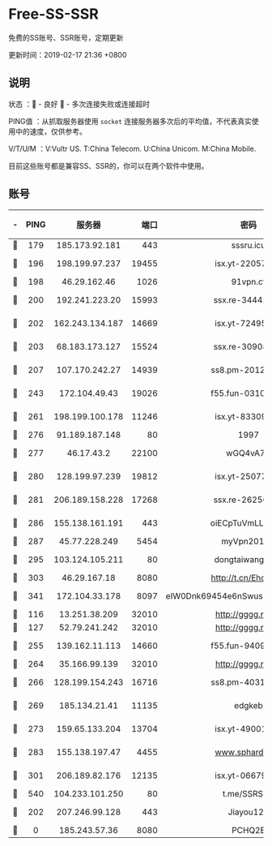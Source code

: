 # Free-SS-SSR

免费的SS账号、SSR账号，定期更新

更新时间：2019-02-17 21:36 +0800

## 说明

状态     ：🙂 - 良好 🙁 - 多次连接失败或连接超时

PING值   ：从抓取服务器使用 `socket` 连接服务器多次后的平均值，不代表真实使用中的速度，仅供参考。

V/T/U/M  ：V:Vultr US. T:China Telecom. U:China Unicom. M:China Mobile.

目前这些账号都是兼容SS、SSR的，你可以在两个软件中使用。

## 账号

|-|PING|服务器|端口|密码|加密方式|区域|V/T/U/M|
|:----:|:----:|:-----:|-----:|:----:|:----:|:----:|:----:|
|🙂|179|185.173.92.181|443|sssru.icu|rc4-md5|RU|10↑/9↑/9↑/9↑|
|🙂|196|198.199.97.237|19455|isx.yt-22057435|aes-256-cfb|US|9↑/9↑/9↑/9↑|
|🙂|198|46.29.162.46|1026|91vpn.cf|rc4-md5|RU|10↑/9↑/9↑/10↑|
|🙂|200|192.241.223.20|15993|ssx.re-34442066|aes-256-cfb|US|10↑/10↑/10↑/10↑|
|🙂|202|162.243.134.187|14669|isx.yt-72495904|aes-256-cfb|US|9↑/9↑/9↑/9↑|
|🙂|203|68.183.173.127|15524|ssx.re-30908563|aes-256-cfb|US|10↑/10↑/10↑/10↑|
|🙂|207|107.170.242.27|14939|ss8.pm-20121977|aes-256-cfb|US|10↑/10↑/10↑/10↑|
|🙂|243|172.104.49.43|19026|f55.fun-03102738|aes-256-cfb|SG|10↑/10↑/10↑/10↑|
|🙂|261|198.199.100.178|11246|isx.yt-83309105|aes-256-cfb|US|9↑/9↑/9↑/9↑|
|🙂|276|91.189.187.148|80|1997|chacha20|US|10↑/10↑/10↑/10↑|
|🙂|277|46.17.43.2|22100|wGQ4vA7D|aes-256-gcm|RU|3↓/10↑/10↑/10↑|
|🙂|280|128.199.97.239|19812|isx.yt-25077025|aes-256-cfb|SG|9↑/9↑/9↑/9↑|
|🙂|281|206.189.158.228|17268|ssx.re-26256938|aes-256-cfb|SG|10↑/10↑/10↑/10↑|
|🙂|286|155.138.161.191|443|oiECpTuVmLLxk4Ts|aes-256-cfb|US|6↓/10↑/10↑/10↑|
|🙂|287|45.77.228.249|5454|myVpn2019[]|rc4-md5|GB|10↑/10↑/10↑/10↑|
|🙂|295|103.124.105.211|80|dongtaiwang.com|aes-256-cfb|US|10↑/10↑/10↑/10↑|
|🙂|303|46.29.167.18|8080|http://t.cn/EhdmTxe|rc4-md5|RU|10↑/10↑/10↑/10↑|
|🙂|341|172.104.33.178|8097|eIW0Dnk69454e6nSwuspv9DmS201tQ0D|aes-256-cfb|SG|10↑/10↑/10↑/10↑|
|🙂|116|13.251.38.209|32010|http://gggg.rocks|chacha20|SG|9↑/10↑/9↑/9↑|
|🙂|127|52.79.241.242|32010|http://gggg.rocks|chacha20|KR|10↑/9↑/9↑/9↑|
|🙂|255|139.162.11.113|14660|f55.fun-94092680|aes-256-cfb|SG|10↑/10↑/10↑/10↑|
|🙂|264|35.166.99.139|32010|http://gggg.rocks|chacha20|US|9↑/9↑/9↑/9↑|
|🙂|266|128.199.154.243|16716|ss8.pm-40312717|aes-256-cfb|SG|10↑/10↑/10↑/10↑|
|🙂|269|185.134.21.41|11135|edgkeb|aes-256-cfb|GB|10↑/10↑/10↑/10↑|
|🙂|273|159.65.133.204|13704|isx.yt-49001202|aes-256-cfb|SG|9↑/9↑/9↑/9↑|
|🙂|283|155.138.197.47|4455|www.sphard.com|aes-256-cfb|US|6↑/10↑/10↑/10↑|
|🙂|301|206.189.82.176|12135|isx.yt-06679534|aes-256-cfb|SG|9↑/9↑/9↑/9↑|
|🙂|540|104.233.101.250|80|t.me/SSRSUB|rc4-md5|CA|10↑/10↑/10↑/10↑|
|🙁|202|207.246.99.128|443|Jiayou123|aes-256-cfb|US|9↑/10↑/10↑/9↓|
|🙁|0|185.243.57.36|8080|PCHQ2E|rc4-md5|US|10↑/9↑/9↑/10↑|
